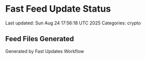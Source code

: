 # Fast Feed Update Status
Last updated: Sun Aug 24 17:56:18 UTC 2025
Categories: crypto

## Feed Files Generated

Generated by Fast Updates Workflow
